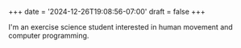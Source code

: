 +++
date = '2024-12-26T19:08:56-07:00'
draft = false
+++

I'm an exercise science student interested in human movement and computer programming.
